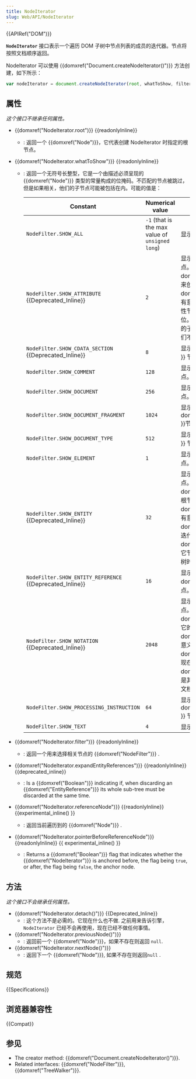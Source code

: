 ```yaml
---
title: NodeIterator
slug: Web/API/NodeIterator
---
```

{{APIRef("DOM")}}

**`NodeIterator`** 接口表示一个遍历 DOM 子树中节点列表的成员的迭代器。节点将按照文档顺序返回。

NodeIterator 可以使用 {{domxref("Document.createNodeIterator()")}} 方法创建，如下所示：

```js
var nodeIterator = document.createNodeIterator(root, whatToShow, filter);
```

## 属性

_这个接口不继承任何属性。_

- {{domxref("NodeIterator.root")}} {{readonlyInline}}
  - : 返回一个 {{domxref("Node")}}，它代表创建 NodeIterator 时指定的根节点。
- {{domxref("NodeIterator.whatToShow")}} {{readonlyInline}}

  - : 返回一个无符号长整型，它是一个由描述必须呈现的 {{domxref("Node")}} 类型的常量构成的位掩码。不匹配的节点被跳过，但是如果相关，他们的子节点可能被包括在内。可能的值是：

    | Constant                                                        | Numerical value                                 | Description                                                                                                                                                                                                                                                                                                                                                  |
    | --------------------------------------------------------------- | ----------------------------------------------- | ------------------------------------------------------------------------------------------------------------------------------------------------------------------------------------------------------------------------------------------------------------------------------------------------------------------------------------------------------------ |
    | `NodeFilter.SHOW_ALL`                                           | `-1` (that is the max value of `unsigned long`) | 显示所有节点。                                                                                                                                                                                                                                                                                                                                               |
    | `NodeFilter.SHOW_ATTRIBUTE` {{Deprecated_Inline}}        | `2`                                             | 显示属性 {{ domxref("Attr") }} 节点。只有当用一个 {{ domxref("Attr") }} 节点作为根节点来创建 {{ domxref("NodeIterator") }} 时才有意义; 在这种情况下，这意味着属性节点会出现在迭代或遍历的首位。因为属性永远不会是其它节点的子节点，当遍历整个文档树时它们不会出现。                                                                 |
    | `NodeFilter.SHOW_CDATA_SECTION` {{Deprecated_Inline}}    | `8`                                             | 显示{{ domxref("CDATASection") }} 节点。                                                                                                                                                                                                                                                                                                          |
    | `NodeFilter.SHOW_COMMENT`                                       | `128`                                           | 显示{{ domxref("Comment") }} 节点。                                                                                                                                                                                                                                                                                                                  |
    | `NodeFilter.SHOW_DOCUMENT`                                      | `256`                                           | 显示{{ domxref("Document") }} 节点。                                                                                                                                                                                                                                                                                                                  |
    | `NodeFilter.SHOW_DOCUMENT_FRAGMENT`                             | `1024`                                          | 显示{{ domxref("DocumentFragment") }}节点。                                                                                                                                                                                                                                                                                                       |
    | `NodeFilter.SHOW_DOCUMENT_TYPE`                                 | `512`                                           | 显示{{ domxref("DocumentType") }} 节点。                                                                                                                                                                                                                                                                                                          |
    | `NodeFilter.SHOW_ELEMENT`                                       | `1`                                             | 显示{{ domxref("Element") }} 节点。                                                                                                                                                                                                                                                                                                                  |
    | `NodeFilter.SHOW_ENTITY` {{Deprecated_Inline}}           | `32`                                            | 显示 {{ domxref("Entity") }} 节点。只有当用一个 {{ domxref("Entity") }} 节点作为它的根节点来创建一个 {{ domxref("NodeIterator") }} 时才有意义; 在这种情况下， {{ domxref("Entity") }} 节点会出现在迭代或遍历的首位。因为 {{ domxref("Entity") }} 永远不会是其它节点的子节点，当遍历整个文档树时它们不会出现。 |
    | `NodeFilter.SHOW_ENTITY_REFERENCE` {{Deprecated_Inline}} | `16`                                            | 显示{{ domxref("EntityReference") }} 节点。                                                                                                                                                                                                                                                                                                      |
    | `NodeFilter.SHOW_NOTATION` {{Deprecated_Inline}}         | `2048`                                          | 显示 {{ domxref("Notation") }} 节点。只有当用一个 {{ domxref("Notation") }} 节点作为它的根节点时来创建一个 {{ domxref("NodeIterator") }} 才有意义; 在这种情况下， {{ domxref("Notation") }} 节点会出现在迭代或遍历的首位。因为 {{ domxref("Notation") }} 永远不会是其它节点的子节点，当遍历整个文档树时它们不会出现。 |
    | `NodeFilter.SHOW_PROCESSING_INSTRUCTION`                        | `64`                                            | 显示{{ domxref("ProcessingInstruction") }} 节点。                                                                                                                                                                                                                                                                                              |
    | `NodeFilter.SHOW_TEXT`                                          | `4`                                             | 显示{{ domxref("Text") }} 节点。                                                                                                                                                                                                                                                                                                                      |

- {{domxref("NodeIterator.filter")}} {{readonlyInline}}
  - : 返回一个用来选择相关节点的 {{domxref("NodeFilter")}} .
- {{domxref("NodeIterator.expandEntityReferences")}} {{readonlyInline}} {{deprecated_inline}}
  - : Is a {{domxref("Boolean")}} indicating if, when discarding an {{domxref("EntityReference")}} its whole sub-tree must be discarded at the same time.
- {{domxref("NodeIterator.referenceNode")}} {{readonlyInline}} {{experimental_inline() }}
  - : 返回当前遍历到的 {{domxref("Node")}} .
- {{domxref("NodeIterator.pointerBeforeReferenceNode")}} {{readonlyInline}} {{ experimental_inline() }}
  - : Returns a {{domxref("Boolean")}} flag that indicates whether the {{domxref("NodeIterator")}} is anchored before, the flag being `true`, or after, the flag being `false`, the anchor node.

## 方法

_这个接口不会继承任何属性。_

- {{domxref("NodeIterator.detach()")}} {{Deprecated_Inline}}
  - : 这个方法不是必需的。它现在什么也不做. 之前用来告诉引擎，`NodeIterator` 已经不会再使用，现在已经不做任何事情。
- {{domxref("NodeIterator.previousNode()")}}
  - : 返回前一个 {{domxref("Node")}}，如果不存在则返回 `null`.
- {{domxref("NodeIterator.nextNode()")}}
  - : 返回下一个 {{domxref("Node")}}, 如果不存在则返回`null` .

## 规范

{{Specifications}}

## 浏览器兼容性

{{Compat}}

## 参见

- The creator method: {{domxref("Document.createNodeIterator()")}}.
- Related interfaces: {{domxref("NodeFilter")}}, {{domxref("TreeWalker")}}.

